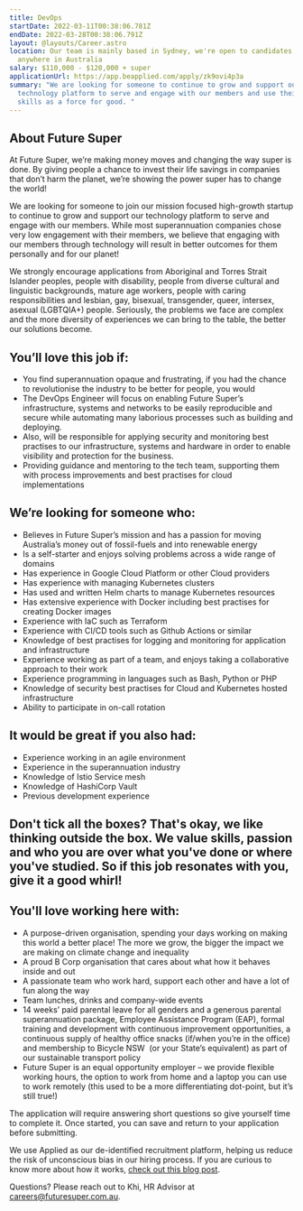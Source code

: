 ```yaml
---
title: DevOps
startDate: 2022-03-11T00:38:06.781Z
endDate: 2022-03-28T00:38:06.791Z
layout: @layouts/Career.astro
location: Our team is mainly based in Sydney, we're open to candidates from
  anywhere in Australia
salary: $110,000 - $120,000 + super
applicationUrl: https://app.beapplied.com/apply/zk9ovi4p3a
summary: "We are looking for someone to continue to grow and support our
  technology platform to serve and engage with our members and use their tech
  skills as a force for good. "
---
```


## About Future Super

At Future Super, we’re making money moves and changing the way super is done. By giving people a chance to invest their life savings in companies that don’t harm the planet, we’re showing the power super has to change the world!

We are looking for someone to join our mission focused high-growth startup to continue to grow and support our technology platform to serve and engage with our members. While most superannuation companies chose very low engagement with their members, we believe that engaging with our members through technology will result in better outcomes for them personally and for our planet!

We strongly encourage applications from Aboriginal and Torres Strait Islander peoples, people with disability, people from diverse cultural and linguistic backgrounds, mature age workers, people with caring responsibilities and lesbian, gay, bisexual, transgender, queer, intersex, asexual (LGBTQIA+) people. Seriously, the problems we face are complex and the more diversity of experiences we can bring to the table, the better our solutions become.

## You’ll love this job if:

- You find superannuation opaque and frustrating, if you had the chance to revolutionise the industry to be better for people, you would
- The DevOps Engineer will focus on enabling Future Super’s infrastructure, systems and networks to be easily reproducible and secure while automating many laborious processes such as building and deploying.
- Also, will be responsible for applying security and monitoring best practises to our infrastructure, systems and hardware in order to enable visibility and protection for the business.
- Providing guidance and mentoring to the tech team, supporting them with process improvements and best practises for cloud implementations

## We’re looking for someone who:

- Believes in Future Super’s mission and has a passion for moving Australia’s money out of fossil-fuels and into renewable energy
- Is a self-starter and enjoys solving problems across a wide range of domains
- Has experience in Google Cloud Platform or other Cloud providers
- Has experience with managing Kubernetes clusters
- Has used and written Helm charts to manage Kubernetes resources
- Has extensive experience with Docker including best practises for creating Docker images
- Experience with IaC such as Terraform
- Experience with CI/CD tools such as Github Actions or similar
- Knowledge of best practises for logging and monitoring for application and infrastructure
- Experience working as part of a team, and enjoys taking a collaborative approach to their work
- Experience programming in languages such as Bash, Python or PHP
- Knowledge of security best practises for Cloud and Kubernetes hosted infrastructure
- Ability to participate in on-call rotation

## It would be great if you also had:

- Experience working in an agile environment
- Experience in the superannuation industry
- Knowledge of Istio Service mesh
- Knowledge of HashiCorp Vault
- Previous development experience

## Don't tick all the boxes? That's okay, we like thinking outside the box. We value skills, passion and who you are over what you've done or where you've studied. So if this job resonates with you, give it a good whirl!

## You'll love working here with:

- A purpose-driven organisation, spending your days working on making this world a better place! The more we grow, the bigger the impact we are making on climate change and inequality
- A proud B Corp organisation that cares about what how it behaves inside and out
- A passionate team who work hard, support each other and have a lot of fun along the way
- Team lunches, drinks and company-wide events
- 14 weeks’ paid parental leave for all genders and a generous parental superannuation package, Employee Assistance Program (EAP), formal training and development with continuous improvement opportunities, a continuous supply of healthy office snacks (if/when you’re in the office) and membership to Bicycle NSW  (or your State’s equivalent) as part of our sustainable transport policy
- Future Super is an equal opportunity employer – we provide flexible working hours, the option to work from home and a laptop you can use to work remotely (this used to be a more differentiating dot-point, but it’s still true!)

The application will require answering short questions so give yourself time to complete it. Once started, you can save and return to your application before submitting.

We use Applied as our de-identified recruitment platform, helping us reduce the risk of unconscious bias in our hiring process. If you are curious to know more about how it works, [check out this blog post](https://www.linkedin.com/pulse/how-de-identified-recruitment-improving-diversity-our-veronica/?trackingId=0MnwcX%2BBRQSOTl0oogaIbA%3D%3D).

Questions? Please reach out to Khi, HR Advisor at careers@futuresuper.com.au.
